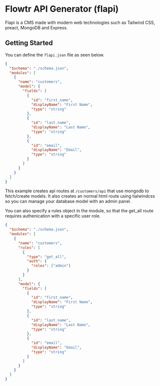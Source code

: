 # Flowtr API Generator (flapi)

Flapi is a CMS made with modern web technologies such as
Tailwind CSS, preact, MongoDB and Express.

## Getting Started

You can define the `flapi.json` file as seen below.

```json
{
  "$schema": "./schema.json",
  "modules": [
    {
      "name": "customers",
      "model": {
        "fields": [
          {
            "id": "first_name",
            "displayName": "First Name",
            "type": "string"
          },
          {
            "id": "last_name",
            "displayName": "Last Name",
            "type": "string"
          },
          {
            "id": "email",
            "displayName": "Email",
            "type": "string"
          }
        ]
      }
    }
  ]
}
```

This example creates api routes at `/customers/api` that use mongodb to fetch/create models. It also creates an normal html route using tialwindcss so you can manage your database model with an admin panel.

You can also specify a rules object in the module, so that
the get_all route requires authenication with a specific user role.

```json
{
  "$schema": "./schema.json",
  "modules": [
    {
      "name": "customers",
      "rules": [
        {
          "type": "get_all",
          "auth": {
            "roles": ["admin"]
          }
        }
      ],
      "model": {
        "fields": [
          {
            "id": "first_name",
            "displayName": "First Name",
            "type": "string"
          },
          {
            "id": "last_name",
            "displayName": "Last Name",
            "type": "string"
          },
          {
            "id": "email",
            "displayName": "Email",
            "type": "string"
          }
        ]
      }
    }
  ]
}
````

